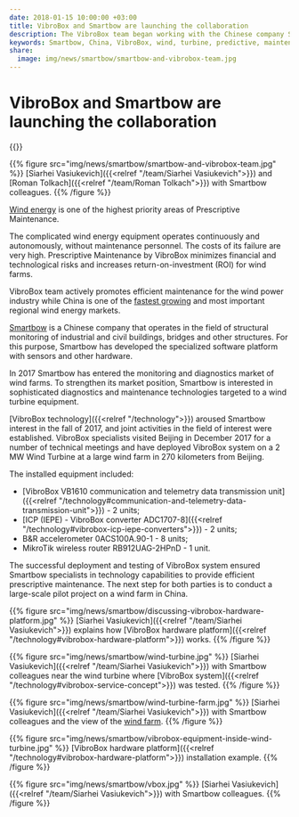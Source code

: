 ```yaml
---
date: 2018-01-15 10:00:00 +03:00
title: VibroBox and Smartbow are launching the collaboration
description: The VibroBox team began working with the Chinese company Smartbow on diagnostics of wind turbines.
keywords: Smartbow, China, VibroBox, wind, turbine, predictive, maintenance, report, test, vibration, diagnostics, collaboration, power, energy, 2025, prescriptive
share:
  image: img/news/smartbow/smartbow-and-vibrobox-team.jpg
---
```

# VibroBox and Smartbow are launching the collaboration

{{<date>}}

{{% figure src="img/news/smartbow/smartbow-and-vibrobox-team.jpg" %}}
[Siarhei Vasiukevich]({{<relref "/team/Siarhei Vasiukevich">}}) and [Roman Tolkach]({{<relref "/team/Roman Tolkach">}}) with Smartbow colleagues.
{{% /figure %}}

[Wind energy](https://en.wikipedia.org/wiki/Wind_power) is one of the highest priority areas of Prescriptive Maintenance.

The complicated wind energy equipment operates continuously and autonomously, without maintenance personnel. The costs of its failure are very high. Prescriptive Maintenance by VibroBox minimizes financial and technological risks and increases return-on-investment (ROI) for wind farms.

VibroBox team actively promotes efficient maintenance for the wind power industry while China is one of the [fastest growing](http://www.mdpi.com/2071-1050/9/8/1454) and most important regional wind energy markets.

[Smartbow](http://www.smartbow.net/) is a Chinese company that operates in the field of structural monitoring of industrial and civil buildings, bridges and other structures. For this purpose, Smartbow has developed the specialized software platform with sensors and other hardware.

In 2017 Smartbow has entered the monitoring and diagnostics market of wind farms. To strengthen its market position, Smartbow is interested in sophisticated diagnostics and maintenance technologies targeted to a wind turbine equipment.

[VibroBox technology]({{<relref "/technology">}}) aroused Smartbow interest in the fall of 2017, and joint activities in the field of interest were established. VibroBox specialists visited Beijing in December 2017 for a number of technical meetings and have deployed VibroBox system on a 2 MW Wind Turbine at a large wind farm in 270 kilometers from Beijing.

The installed equipment included:

* [VibroBox VB1610 communication and telemetry data transmission unit]({{<relref "/technology#communication-and-telemetry-data-transmission-unit">}}) - 2 units;
* [ICP (IEPE) - VibroBox converter ADC1707-8]({{<relref "/technology#vibrobox-icp-iepe-converters">}}) - 2 units;
* B&R accelerometer 0ACS100A.90-1 - 8 units;
* MikroTik wireless router RB912UAG-2HPnD - 1 unit.

The successful deployment and testing of VibroBox system ensured Smartbow specialists in technology capabilities to provide efficient prescriptive maintenance. The next step for both parties is to conduct a large-scale pilot project on a wind farm in China.

{{% figure src="img/news/smartbow/discussing-vibrobox-hardware-platform.jpg" %}}
[Siarhei Vasiukevich]({{<relref "/team/Siarhei Vasiukevich">}}) explains how [VibroBox hardware platform]({{<relref "/technology#vibrobox-hardware-platform">}}) works.
{{% /figure %}}

{{% figure src="img/news/smartbow/wind-turbine.jpg" %}}
[Siarhei Vasiukevich]({{<relref "/team/Siarhei Vasiukevich">}}) with Smartbow colleagues near the wind turbine where [VibroBox system]({{<relref "/technology#vibrobox-service-concept">}}) was tested.
{{% /figure %}}

{{% figure src="img/news/smartbow/wind-turbine-farm.jpg" %}}
[Siarhei Vasiukevich]({{<relref "/team/Siarhei Vasiukevich">}}) with Smartbow colleagues and the view of the [wind farm](https://en.wikipedia.org/wiki/Wind_farm).
{{% /figure %}}

{{% figure src="img/news/smartbow/vibrobox-equipment-inside-wind-turbine.jpg" %}}
[VibroBox hardware platform]({{<relref "/technology#vibrobox-hardware-platform">}}) installation example.
{{% /figure %}}

{{% figure src="img/news/smartbow/vbox.jpg" %}}
[Siarhei Vasiukevich]({{<relref "/team/Siarhei Vasiukevich">}}) with Smartbow colleagues.
{{% /figure %}}

